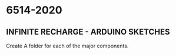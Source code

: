 # 6514-2020
## INFINITE RECHARGE - ARDUINO SKETCHES

Create A folder for each of the major components.  

